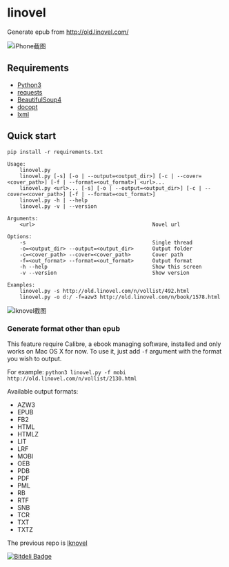 # linovel

Generate epub from http://old.linovel.com/

![iPhone截图][image-1]

## Requirements

- [Python3][1]
- [requests][2]
- [BeautifulSoup4][3]
- [docopt][4]
- [lxml][5]

## Quick start
`pip install -r requirements.txt`

	Usage:
	    linovel.py
	    linovel.py [-s] [-o | --output=<output_dir>] [-c | --cover=<cover_path>] [-f | --format=<out_format>] <url>...
	    linovel.py <url>... [-s] [-o | --output=<output_dir>] [-c | --cover=<cover_path>] [-f | --format=<out_format>]
	    linovel.py -h | --help
	    linovel.py -v | --version
	
	Arguments:
	    <url>                                      Novel url
	
	Options:
	    -s                                         Single thread
	    -o=<output_dir> --output=<output_dir>      Output folder
	    -c=<cover_path> --cover=<cover_path>       Cover path
	    -f=<out_format> --format=<out_format>      Output format
	    -h --help                                  Show this screen
	    -v --version                               Show version
	
	Examples:
	    linovel.py -s http://old.linovel.com/n/vollist/492.html
	    linovel.py -o d:/ -f=azw3 http://old.linovel.com/n/book/1578.html
![lknovel截图][image-2]

### Generate format other than epub
This feature require Calibre, a ebook managing software, installed and only works on Mac OS X for now. To use it, just add `-f` argument with the format you wish to output.

For example:
`python3 linovel.py -f mobi http://old.linovel.com/n/vollist/2130.html`

Available output formats:
* AZW3
* EPUB
* FB2
* HTML
* HTMLZ
* LIT
* LRF
* MOBI
* OEB
* PDB
* PDF
* PML
* RB
* RTF
* SNB
* TCR
* TXT
* TXTZ

The previous repo is [lknovel][6]

[![Bitdeli Badge][image-3]][7]

[1]:	http://www.python.org/getit/
[2]:	http://docs.python-requests.org/en/latest/
[3]:	http://www.crummy.com/software/BeautifulSoup/
[4]:	https://github.com/docopt/docopt
[5]:	http://lxml.de
[6]:	https://github.com/bebound/lknovel
[7]:	https://bitdeli.com/free "Bitdeli Badge"

[image-1]:	https://raw.github.com/bebound/linovel/master/screenShot/total.png
[image-2]:	https://raw.github.com/bebound/linovel/master/screenShot/2.png
[image-3]:	https://d2weczhvl823v0.cloudfront.net/bebound/lknovel/trend.png